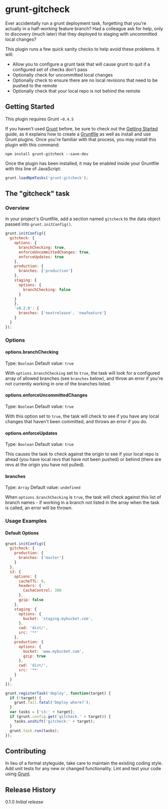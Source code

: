 # grunt-gitcheck

Ever accidentally run a grunt deployment task, forgetting that you're actually in a half-working
feature branch? Had a colleague ask for help, only to discovery (much later) that they deployed
to staging with uncommitted local changes?

This plugin runs a few quick sanity checks to help avoid these problems. It will:

 * Allow you to configure a grunt task that will cause grunt to quit if a configured set of checks don't pass
 * Optionally check for uncommitted local changes
 * Optionally check to ensure there are no local revisions that need to be pushed to the remote
 * Optionally check that your local repo is not behind the remote

## Getting Started
This plugin requires Grunt `~0.4.5`

If you haven't used [Grunt](http://gruntjs.com/) before, be sure to check out the [Getting Started](http://gruntjs.com/getting-started) guide, as it explains how to create a [Gruntfile](http://gruntjs.com/sample-gruntfile) as well as install and use Grunt plugins. Once you're familiar with that process, you may install this plugin with this command:

```shell
npm install grunt-gitcheck --save-dev
```

Once the plugin has been installed, it may be enabled inside your Gruntfile with this line of JavaScript:

```js
grunt.loadNpmTasks('grunt-gitcheck');
```

## The "gitcheck" task

### Overview
In your project's Gruntfile, add a section named `gitcheck` to the data object passed into `grunt.initConfig()`.

```js
grunt.initConfig({
  gitcheck: {
    options: {
      branchChecking: true,
      enforceUncommittedChanges: true,
      enforceUpdates: true
    },
    production: {
      branches: ['production'] 
    },
    staging: {
      options: {
        branchChecking: false
      }
    }
    },
    'v0.2.0': {
      branches: ['nextrelease', 'newfeature']
    }
  }
});
```

### Options

#### options.branchChecking
Type: `Boolean`
Default value: `true`

With `options.branchChecking` set to `true`, the task will look for a configured array of allowed
branches (see `branches` below), and throw an error if you're not currently working in one of the
branches listed.

#### options.enforceUncommittedChanges
Type: `Boolean`
Default value: `true`

With this option set to `true`, the task will check to see if you have any local changes that haven't
been committed, and throws an error if you do.

#### options.enforceUpdates
Type: `Boolean`
Default value: `true`

This causes the task to check against the origin to see if your local repo is ahead (you have local
revs that have not been pushed) or behind (there are revs at the origin you have not pulled).

#### branches
Type: `Array`
Default value: `undefined`

When `options.branchChecking` is `true`, the task will check against this list of branch names - if
working in a branch not listed in the array when the task is called, an error will be thrown.

### Usage Examples

#### Default Options

```js
grunt.initConfig({
  gitcheck: {
    production: {
      branches: ['master']
    }
  },
  s3: {
    options: {
      cacheTTL: 0,
      headers: {
        CacheControl: 300
      },
      gzip: false
    },
    staging: {
      options: {
        bucket: 'staging.mybucket.com',
      },
      cwd: 'dist/',
      src: '**'
    },
    production: {
      options: {
        bucket: 'www.mybucket.com',
        gzip: true
      },
      cwd: 'dist/',
      src: '**'
    }
  }
});

grunt.registerTask('deploy', function(target) {
  if (!target) {
    grunt.fail.fatal('Deploy where?');
  }
  var tasks = ['s3:' + target];
  if (grunt.config.get('gitcheck.' + target)) {
    tasks.unshift('gitcheck:' + target);
  }
  grunt.task.run(tasks);
});

```

## Contributing
In lieu of a formal styleguide, take care to maintain the existing coding style. Add unit tests for any new or changed functionality. Lint and test your code using [Grunt](http://gruntjs.com/).

## Release History
0.1.0 _Initial release_
